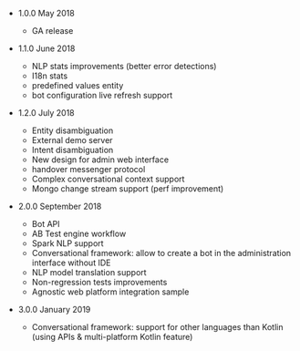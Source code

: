 - 1.0.0 May 2018
    - GA release

- 1.1.0 June 2018
    - NLP stats improvements (better error detections)
    - I18n stats
    - predefined values entity
    - bot configuration live refresh support

- 1.2.0 July 2018
    - Entity disambiguation 
    - External demo server 
    - Intent disambiguation  
    - New design for admin web interface
    - handover messenger protocol 
    - Complex conversational context support
    - Mongo change stream support (perf improvement)

- 2.0.0 September 2018
    - Bot API
    - AB Test engine workflow
    - Spark NLP support
    - Conversational framework: allow to create a bot in the administration interface without IDE
    - NLP model translation support
    - Non-regression tests improvements
    - Agnostic web platform integration sample  

- 3.0.0 January 2019
    - Conversational framework: support for other languages than Kotlin (using APIs & multi-platform Kotlin feature)
